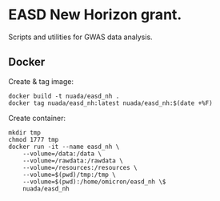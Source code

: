 # EASD New Horizon grant.

Scripts and utilities for GWAS data analysis.

## Docker
Create & tag image:
```
docker build -t nuada/easd_nh .
docker tag nuada/easd_nh:latest nuada/easd_nh:$(date +%F)
```

Create container:
```
mkdir tmp
chmod 1777 tmp
docker run -it --name easd_nh \
	--volume=/data:/data \
	--volume=/rawdata:/rawdata \
	--volume=/resources:/resources \
	--volume=$(pwd)/tmp:/tmp \
	--volume=$(pwd):/home/omicron/easd_nh \$
	nuada/easd_nh
```
